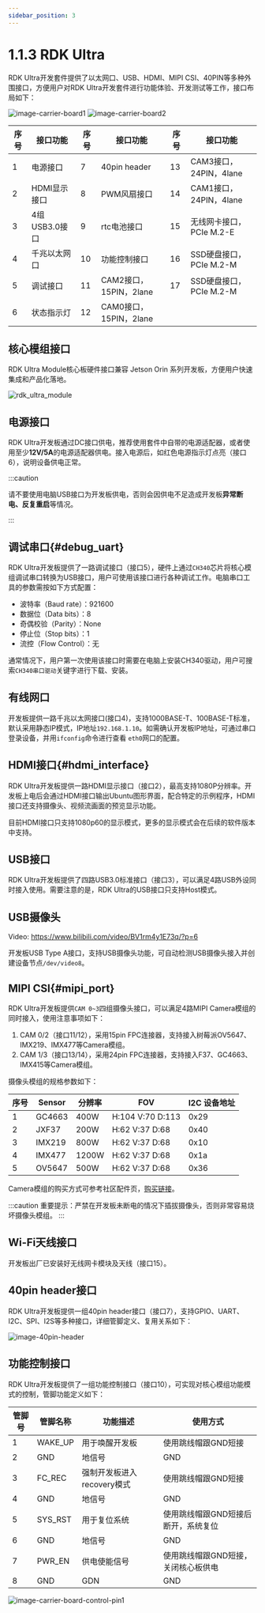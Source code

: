 ```yaml
---
sidebar_position: 3
---
```


# 1.1.3 RDK Ultra



RDK Ultra开发套件提供了以太网口、USB、HDMI、MIPI CSI、40PIN等多种外围接口，方便用户对RDK Ultra开发套件进行功能体验、开发测试等工作，接口布局如下：

![image-carrier-board1](../../../static/img/01_Quick_start/image/hardware_interface/image-rdk-ultra-interface1.jpg)
![image-carrier-board2](../../../static/img/01_Quick_start/image/hardware_interface/image-rdk-ultra-interface2.jpg) 

| 序号 | 接口功能      | 序号 | 接口功能               | 序号 | 接口功能                 |
| ---- | ------------- | ---- | ---------------------- | ---- | ------------------------ |
| 1    | 电源接口      | 7    | 40pin header           | 13   | CAM3接口，24PIN，4lane   |
| 2    | HDMI显示接口  | 8    | PWM风扇接口            | 14   | CAM1接口，24PIN，4lane   |
| 3    | 4组USB3.0接口 | 9    | rtc电池接口            | 15   | 无线网卡接口，PCIe M.2-E |
| 4    | 千兆以太网口  | 10   | 功能控制接口           | 16   | SSD硬盘接口，PCIe M.2-M  |
| 5    | 调试接口      | 11   | CAM2接口，15PIN，2lane | 17   | SSD硬盘接口，PCIe M.2-M  |
| 6    | 状态指示灯    | 12   | CAM0接口，15PIN，2lane |      |                          |




## 核心模组接口



RDK Ultra Module核心板硬件接口兼容 Jetson Orin 系列开发板，方便用户快速集成和产品化落地。

![rdk_ultra_module](../../../static/img/01_Quick_start/image/hardware_interface/rdk_ultra_module.png)




## 电源接口



RDK Ultra开发板通过DC接口供电，推荐使用套件中自带的电源适配器，或者使用至少**12V/5A**的电源适配器供电。接入电源后，如红色电源指示灯点亮（接口6），说明设备供电正常。






:::caution

请不要使用电脑USB接口为开发板供电，否则会因供电不足造成开发板**异常断电、反复重启**等情况。

:::



## 调试串口{#debug_uart}




RDK Ultra开发板提供了一路调试接口（接口5），硬件上通过`CH340`芯片将核心模组调试串口转换为USB接口，用户可使用该接口进行各种调试工作。电脑串口工具的参数需按如下方式配置：

- 波特率（Baud rate）：921600
- 数据位（Data bits）：8
- 奇偶校验（Parity）：None
- 停止位（Stop bits）：1
- 流控（Flow Control）：无

通常情况下，用户第一次使用该接口时需要在电脑上安装CH340驱动，用户可搜索`CH340串口驱动`关键字进行下载、安装。






## 有线网口






开发板提供一路千兆以太网接口(接口4)，支持1000BASE-T、100BASE-T标准，默认采用静态IP模式，IP地址`192.168.1.10`。如需确认开发板IP地址，可通过串口登录设备，并用`ifconfig`命令进行查看 `eth0`网口的配置。






## HDMI接口{#hdmi_interface}





RDK Ultra开发板提供一路HDMI显示接口（接口2），最高支持1080P分辨率。开发板上电后会通过HDMI接口输出Ubuntu图形界面，配合特定的示例程序，HDMI接口还支持摄像头、视频流画面的预览显示功能。

目前HDMI接口只支持1080p60的显示模式，更多的显示模式会在后续的软件版本中支持。




## USB接口



RDK Ultra开发板提供了四路USB3.0标准接口（接口3），可以满足4路USB外设同时接入使用。需要注意的是，RDK Ultra的USB接口只支持Host模式。






## USB摄像头

Video: https://www.bilibili.com/video/BV1rm4y1E73q/?p=6

开发板USB Type A接口，支持USB摄像头功能，可自动检测USB摄像头接入并创建设备节点`/dev/video8`。



## MIPI CSI{#mipi_port}



RDK Ultra开发板提供`CAM 0~3`四组摄像头接口，可以满足4路MIPI Camera模组的同时接入，使用注意事项如下：

1. CAM 0/2（接口11/12），采用15pin FPC连接器，支持接入树莓派OV5647、IMX219、IMX477等Camera模组。
2. CAM 1/3（接口13/14），采用24pin FPC连接器，支持接入F37、GC4663、IMX415等Camera模组。

摄像头模组的规格参数如下：

| 序号 | Sensor | 分辨率 | FOV              | I2C 设备地址 |
| ---- | ------ | ------ | ---------------- | ------------ |
| 1    | GC4663 | 400W   | H:104 V:70 D:113 | 0x29         |
| 2    | JXF37  | 200W   | H:62  V:37 D:68  | 0x40         |
| 3    | IMX219 | 800W   | H:62  V:37 D:68  | 0x10         |
| 4    | IMX477 | 1200W  | H:62  V:37 D:68  | 0x1a         |
| 5    | OV5647 | 500W   | H:62  V:37 D:68  | 0x36         |

Camera模组的购买方式可参考社区配件页，[购买链接](../07_Advanced_development/01_hardware_development/rdk_x3/accessory.md)。




:::caution
重要提示：严禁在开发板未断电的情况下插拔摄像头，否则非常容易烧坏摄像头模组。
:::




## Wi-Fi天线接口


开发板出厂已安装好无线网卡模块及天线（接口15）。




## 40pin header接口




RDK Ultra开发板提供一组40pin header接口（接口7），支持GPIO、UART、I2C、SPI、I2S等多种接口，详细管脚定义、复用关系如下：

![image-40pin-header](../../../static/img/01_Quick_start/image/hardware_interface/image-interface-40pin.jpg)




## 功能控制接口



RDK Ultra开发板提供了一组功能控制接口（接口10），可实现对核心模组功能模式的控制，管脚功能定义如下：

| 管脚号 | 管脚名称 | 功能描述                   | 使用方式                            |
| ------ | -------- | -------------------------- | ----------------------------------- |
| 1      | WAKE_UP  | 用于唤醒开发板             | 使用跳线帽跟GND短接                 |
| 2      | GND      | 地信号                     | GND                                 |
| 3      | FC_REC   | 强制开发板进入recovery模式 | 使用跳线帽跟GND短接                 |
| 4      | GND      | 地信号                     | GND                                 |
| 5      | SYS_RST  | 用于复位系统               | 使用跳线帽跟GND短接后断开，系统复位 |
| 6      | GND      | 地信号                     | GND                                 |
| 7      | PWR_EN   | 供电使能信号               | 使用跳线帽跟GND短接，关闭核心板供电 |
| 8      | GND      | GDN                        | GND                                 |


![image-carrier-board-control-pin1](../../../static/img/01_Quick_start/image/hardware_interface/image-rdk-ultra-interface-control.jpg)  






